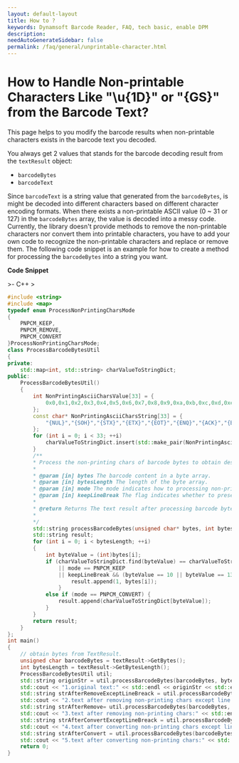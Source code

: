 ```yaml
---
layout: default-layout
title: How to ?
keywords: Dynamsoft Barcode Reader, FAQ, tech basic, enable DPM
description:
needAutoGenerateSidebar: false
permalink: /faq/general/unprintable-character.html
---
```


# How to Handle Non-printable Characters Like "\u{1D}" or "{GS}" from the Barcode Text?

This page helps to you modify the barcode results when non-printable characters exists in the barcode text you decoded.

You always get 2 values that stands for the barcode decoding result from the `textResult` object:

- `barcodeBytes`
- `barcodeText`

Since `barcodeText` is a string value that generated from the `barcodeBytes`, is might be decoded into different characters based on different character encoding formats. When there exists a non-printable ASCII value (0 ~ 31 or 127) in the `barcodeBytes` array, the value is decoded into a messy code. Currently, the library doesn't provide methods to remove the non-printable characters nor convert them into printable characters, you have to add your own code to recognize the non-printable characters and replace or remove them. The following code snippet is an example for how to create a method for processing the `barcodeBytes` into a string you want.

**Code Snippet**

<div class="sample-code-prefix template2"></div>
   >- C++
   >

>
```c++
#include <string>
#include <map>
typedef enum ProcessNonPrintingCharsMode
{
    PNPCM_KEEP,
    PNPCM_REMOVE,
    PNPCM_CONVERT
}ProcessNonPrintingCharsMode;
class ProcessBarcodeBytesUtil
{
private:
    std::map<int, std::string> charValueToStringDict;
public:
    ProcessBarcodeBytesUtil()
    {
        int NonPrintingAsciiCharsValue[33] = {
            0x0,0x1,0x2,0x3,0x4,0x5,0x6,0x7,0x8,0x9,0xa,0xb,0xc,0xd,0xe,0xf,0x10,0x11,0x12,0x13,0x14,0x15,0x16,0x17,0x18,0x19,0x1a,0x1b,0x1c,0x1d,0x1e,0x1f,0x7f
        };
        const char* NonPrintingAsciiCharsString[33] = {
            "{NUL}","{SOH}","{STX}","{ETX}","{EOT}","{ENQ}","{ACK}","{BEL}","{BS}","{HT}","{LF}","{VT}","{FF}","{CR}","{SO}","{SI}","{DLE}","{DC1}","{DC2}","{DC3}","{DC4}","{NAK}","{SYN}","{ETB}","{CAN}","{EM}","{SUB}","{ESC}","{FS}","{GS}","{RS}","{US}","{DEL}"
        };
        for (int i = 0; i < 33; ++i)
            charValueToStringDict.insert(std::make_pair(NonPrintingAsciiCharsValue[i], NonPrintingAsciiCharsString[i]));
        }
        /**
        * Process the non-printing chars of barcode bytes to obtain desired text.
        *
        * @param [in] bytes The barcode content in a byte array.
        * @param [in] bytesLength The length of the byte array.
        * @param [in] mode The mode indicates how to processing non-printing chars.
        * @param [in] keepLineBreak The flag indicates whether to preserve the original line breaks in the resulting text. It is only valid when mode is PNPCM_REMOVE or PNPCM_CONVERT.
        *
        * @return Returns The text result after processing barcode bytes.
        *
        */
        std::string processBarcodeBytes(unsigned char* bytes, int bytesLength, ProcessNonPrintingCharsMode mode, bool keepLineBreak = true) {
        std::string result;
        for (int i = 0; i < bytesLength; ++i)
        {
            int byteValue = (int)bytes[i];
            if (charValueToStringDict.find(byteValue) == charValueToStringDict.end()
                || mode == PNPCM_KEEP
                || keepLineBreak && (byteValue == 10 || byteValue == 13)) {
                    result.append(1, bytes[i]);
                }
            else if (mode == PNPCM_CONVERT) {
                result.append(charValueToStringDict[byteValue]);
            }
        }
        return result;
    }
};
int main()
{
    // obtain bytes from TextResult.
    unsigned char barcodeBytes = textResult->GetBytes();
    int bytesLength = textResult->GetBytesLength();
    ProcessBarcodeBytesUtil util;
    std::string originStr = util.processBarcodeBytes(barcodeBytes, bytesLength, PNPCM_KEEP);
    std::cout << "1.original text:" << std::endl << originStr << std::endl << std::endl;
    std::string strAfterRemoveExceptLineBreack = util.processBarcodeBytes(barcodeBytes, bytesLength, PNPCM_REMOVE);
    std::cout << "2.text after removing non-printing chars except line break:" << std::endl << strAfterRemoveExceptLineBreack << std::endl << std::endl;
    std::string strAfterRemove= util.processBarcodeBytes(barcodeBytes, bytesLength, PNPCM_REMOVE, false);
    std::cout << "3.text after removing non-printing chars:" << std::endl << strAfterRemove << std::endl << std::endl;
    std::string strAfterConvertExceptLineBreack = util.processBarcodeBytes(barcodeBytes, bytesLength, PNPCM_CONVERT);
    std::cout << "4.text after converting non-printing chars except line break:" << std::endl << strAfterConvertExceptLineBreack << std::endl << std::endl;
    std::string strAfterConvert = util.processBarcodeBytes(barcodeBytes, bytesLength, PNPCM_CONVERT, false);
    std::cout << "5.text after converting non-printing chars:" << std::endl << strAfterConvert << std::endl << std::endl;
    return 0;
}
```
